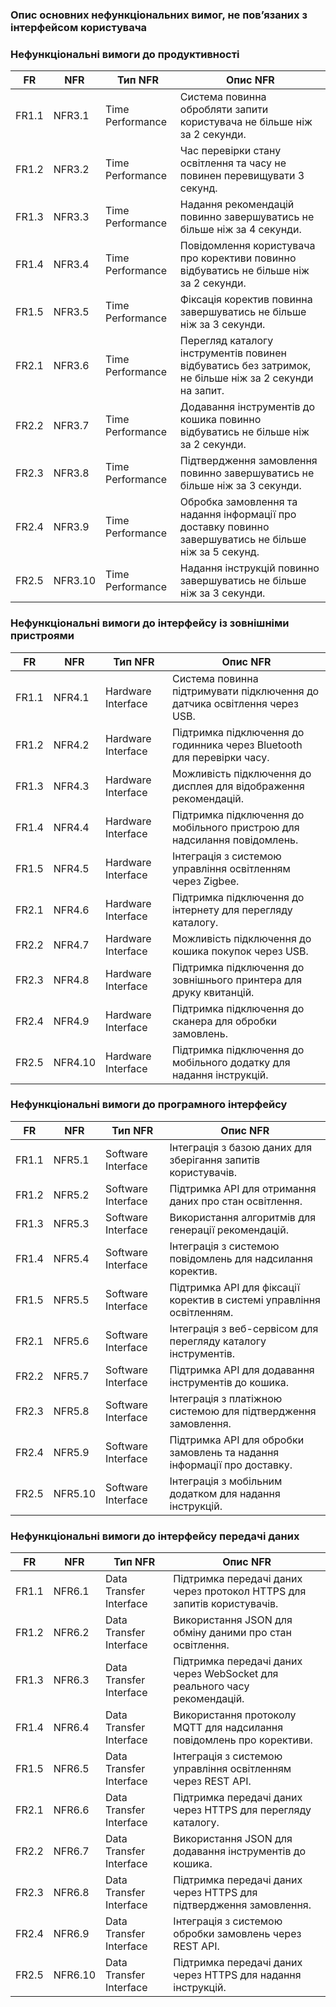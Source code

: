 ### Опис основних нефункціональних вимог, не пов’язаних з інтерфейсом користувача

### Нефункціональні вимоги до продуктивності

| FR   | NFR   | Тип NFR          | Опис NFR                                                                 |
|------|-------|------------------|--------------------------------------------------------------------------|
| FR1.1| NFR3.1| Time Performance | Система повинна обробляти запити користувача не більше ніж за 2 секунди. |
| FR1.2| NFR3.2| Time Performance | Час перевірки стану освітлення та часу не повинен перевищувати 3 секунд. |
| FR1.3| NFR3.3| Time Performance | Надання рекомендацій повинно завершуватись не більше ніж за 4 секунди.   |
| FR1.4| NFR3.4| Time Performance | Повідомлення користувача про корективи повинно відбуватись не більше ніж за 2 секунди. |
| FR1.5| NFR3.5| Time Performance | Фіксація коректив повинна завершуватись не більше ніж за 3 секунди.      |
| FR2.1| NFR3.6| Time Performance | Перегляд каталогу інструментів повинен відбуватись без затримок, не більше ніж за 2 секунди на запит. |
| FR2.2| NFR3.7| Time Performance | Додавання інструментів до кошика повинно відбуватись не більше ніж за 2 секунди. |
| FR2.3| NFR3.8| Time Performance | Підтвердження замовлення повинно завершуватись не більше ніж за 3 секунди. |
| FR2.4| NFR3.9| Time Performance | Обробка замовлення та надання інформації про доставку повинно завершуватись не більше ніж за 5 секунд. |
| FR2.5| NFR3.10| Time Performance | Надання інструкцій повинно завершуватись не більше ніж за 3 секунди.    |

### Нефункціональні вимоги до інтерфейсу із зовнішніми пристроями

| FR   | NFR   | Тип NFR             | Опис NFR                                                                 |
|------|-------|---------------------|--------------------------------------------------------------------------|
| FR1.1| NFR4.1| Hardware Interface  | Система повинна підтримувати підключення до датчика освітлення через USB.|
| FR1.2| NFR4.2| Hardware Interface  | Підтримка підключення до годинника через Bluetooth для перевірки часу.   |
| FR1.3| NFR4.3| Hardware Interface  | Можливість підключення до дисплея для відображення рекомендацій.         |
| FR1.4| NFR4.4| Hardware Interface  | Підтримка підключення до мобільного пристрою для надсилання повідомлень. |
| FR1.5| NFR4.5| Hardware Interface  | Інтеграція з системою управління освітленням через Zigbee.               |
| FR2.1| NFR4.6| Hardware Interface  | Підтримка підключення до інтернету для перегляду каталогу.               |
| FR2.2| NFR4.7| Hardware Interface  | Можливість підключення до кошика покупок через USB.                      |
| FR2.3| NFR4.8| Hardware Interface  | Підтримка підключення до зовнішнього принтера для друку квитанцій.       |
| FR2.4| NFR4.9| Hardware Interface  | Підтримка підключення до сканера для обробки замовлень.                  |
| FR2.5| NFR4.10| Hardware Interface  | Підтримка підключення до мобільного додатку для надання інструкцій.      |


### Нефункціональні вимоги до програмного інтерфейсу

| FR   | NFR   | Тип NFR             | Опис NFR                                                                 |
|------|-------|---------------------|--------------------------------------------------------------------------|
| FR1.1| NFR5.1| Software Interface  | Інтеграція з базою даних для зберігання запитів користувачів.            |
| FR1.2| NFR5.2| Software Interface  | Підтримка API для отримання даних про стан освітлення.                   |
| FR1.3| NFR5.3| Software Interface  | Використання алгоритмів для генерації рекомендацій.                      |
| FR1.4| NFR5.4| Software Interface  | Інтеграція з системою повідомлень для надсилання коректив.               |
| FR1.5| NFR5.5| Software Interface  | Підтримка API для фіксації коректив в системі управління освітленням.    |
| FR2.1| NFR5.6| Software Interface  | Інтеграція з веб-сервісом для перегляду каталогу інструментів.           |
| FR2.2| NFR5.7| Software Interface  | Підтримка API для додавання інструментів до кошика.                      |
| FR2.3| NFR5.8| Software Interface  | Інтеграція з платіжною системою для підтвердження замовлення.            |
| FR2.4| NFR5.9| Software Interface  | Підтримка API для обробки замовлень та надання інформації про доставку.  |
| FR2.5| NFR5.10| Software Interface  | Інтеграція з мобільним додатком для надання інструкцій.                  |

### Нефункціональні вимоги до інтерфейсу передачі даних

| FR   | NFR   | Тип NFR             | Опис NFR                                                                 |
|------|-------|---------------------|--------------------------------------------------------------------------|
| FR1.1| NFR6.1| Data Transfer Interface | Підтримка передачі даних через протокол HTTPS для запитів користувачів.  |
| FR1.2| NFR6.2| Data Transfer Interface | Використання JSON для обміну даними про стан освітлення.                 |
| FR1.3| NFR6.3| Data Transfer Interface | Підтримка передачі даних через WebSocket для реального часу рекомендацій.|
| FR1.4| NFR6.4| Data Transfer Interface | Використання протоколу MQTT для надсилання повідомлень про корективи.    |
| FR1.5| NFR6.5| Data Transfer Interface | Інтеграція з системою управління освітленням через REST API.             |
| FR2.1| NFR6.6| Data Transfer Interface | Підтримка передачі даних через HTTPS для перегляду каталогу.             |
| FR2.2| NFR6.7| Data Transfer Interface | Використання JSON для додавання інструментів до кошика.                  |
| FR2.3| NFR6.8| Data Transfer Interface | Підтримка передачі даних через HTTPS для підтвердження замовлення.       |
| FR2.4| NFR6.9| Data Transfer Interface | Інтеграція з системою обробки замовлень через REST API.                  |
| FR2.5| NFR6.10| Data Transfer Interface | Підтримка передачі даних через HTTPS для надання інструкцій.             |

